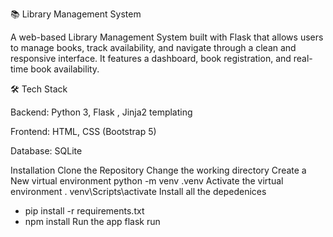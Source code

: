 📚 Library Management System

A web-based Library Management System built with Flask that allows users to manage books, track availability, and navigate through a clean and responsive interface. It features a dashboard, book registration, and real-time book availability.

🛠 Tech Stack

Backend: Python 3, Flask , Jinja2 templating

Frontend: HTML, CSS (Bootstrap 5)

Database: SQLite

Installation
Clone the Repository
Change the working directory
Create a New virtual environment
python -m venv .venv
Activate the virtual environment
. venv\Scripts\activate
Install all the depedenices
- pip install -r requirements.txt
- npm install
Run the app
flask run